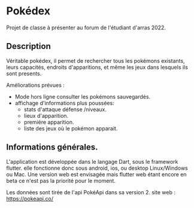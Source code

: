 # Pokédex

Projet de classe à présenter au forum de l'étudiant d'arras 2022. 

## Description
Véritable pokédex, il permet de rechercher tous les pokémons existants, leurs capacités, endroits d'apparitions, et même les jeux dans lesquels ils sont presents. 


Améliorations prévues : 
- Mode hors ligne consulter les pokémons sauvegardés. 
- affichage d'informations plus poussées: 
  - stats d'attaque défense /niveaux.
  - lieux d'apparition. 
  - première apparition. 
  - liste des jeux où le pokémon apparait. 


## Informations générales. 
L'application est développée dans le langage Dart, sous le framework flutter. elle fonctionne donc sous android, ios, ou desktop Linux/Windows ou Mac. 
Une version web est envisagée mais flutter web étant encore en beta ce n'est pas la priorité pour le moment. 

Les données sont tirée de l'api PokéApi dans sa version 2. 
site web : https://pokeapi.co/
